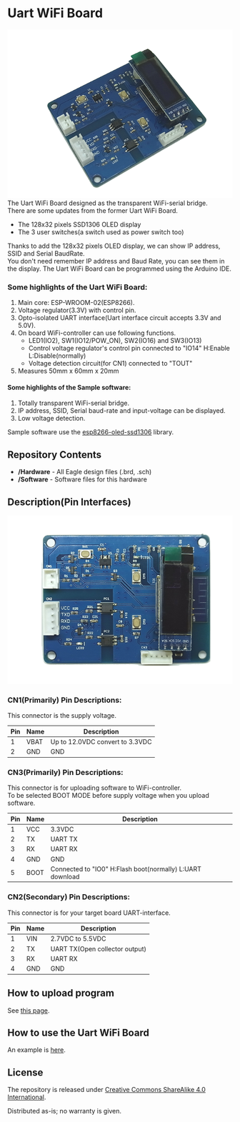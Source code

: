 Uart WiFi Board
=========

![Uart WiFi Board](mdContents/UartWiFiBoard_1.png)  
The Uart WiFi Board designed as the transparent WiFi-serial bridge.  
There are some updates from the former Uart WiFi Board.  
 - The 128x32 pixels SSD1306 OLED display
 - The 3 user switches(a switch used as power switch too)

Thanks to add the 128x32 pixels OLED display, we can show IP address, SSID and Serial BaudRate.  
You don't need remember IP address and Baud Rate, you can see them in the display.
The Uart WiFi Board can be programmed using the Arduino IDE.


### Some highlights of the Uart WiFi Board:
 1. Main core: ESP-WROOM-02(ESP8266).
 2. Voltage regulator(3.3V) with control pin.
 3. Opto-isolated UART interface(Uart interface circuit accepts 3.3V and 5.0V).
 4. On board WiFi-controller can use following functions.
 	- LED1(IO2), SW1(IO12/POW_ON), SW2(IO16) and SW3(IO13)
 	- Control voltage regulator's control pin connected to "IO14" H:Enable L:Disable(normally)
 	- Voltage detection circuit(for CN1) connected to "TOUT"
 5. Measures 50mm x 60mm x 20mm


#### Some highlights of the Sample software:
 1. Totally transparent WiFi-serial bridge.
 2. IP address, SSID, Serial baud-rate and input-voltage can be displayed.
 3. Low voltage detection.
 
Sample software use the [esp8266-oled-ssd1306](https://github.com/ThingPulse/esp8266-oled-ssd1306) library.


Repository Contents
-------------------
* **/Hardware** - All Eagle design files (.brd, .sch)
* **/Software** - Software files for this hardware


Description(Pin Interfaces)
-------------------
![TopView](mdContents/UartWiFiBoard_2.png)

### CN1(Primarily) Pin Descriptions:
This connector is the supply voltage.

| Pin | Name | Description                                                  |
| --- | ---- | ------------------------------------------------------------ |
| 1   | VBAT | Up to 12.0VDC convert to 3.3VDC                              |
| 2   | GND  | GND	                                                        |



### CN3(Primarily) Pin Descriptions:
This connector is for uploading software to WiFi-controller.  
To be selected BOOT MODE before supply voltage when you upload software.

| Pin | Name | Description                                                  |
| --- | ---- | ------------------------------------------------------------ |
| 1   | VCC  | 3.3VDC                                                       |
| 2   | TX   | UART TX	                                                    |
| 3   | RX   | UART RX	                                                    |
| 4   | GND  | GND	                                                        |
| 5   | BOOT | Connected to "IO0" H:Flash boot(normally) L:UART download    |



### CN2(Secondary) Pin Descriptions:
This connector is for your target board UART-interface.

| Pin | Name | Description                                                  |
| --- | ---- | ------------------------------------------------------------ |
| 1   | VIN  | 2.7VDC to 5.5VDC                                             |
| 2   | TX   | UART TX(Open collector output)	                            |
| 3   | RX   | UART RX	                                                    |
| 4   | GND  | GND	                                                        |



How to upload program
-------------------
See [this page](UploadProgram.md).


How to use the Uart WiFi Board
-------------------
An example is [here](Instructions.md).


License
-------------------
The repository is released under [Creative Commons ShareAlike 4.0 International](https://creativecommons.org/licenses/by-sa/4.0/).

Distributed as-is; no warranty is given.
